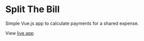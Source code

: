 # Split The Bill

Simple Vue.js app to calculate payments for a shared expense.

View [live app](https://spencer.sasarita.com/splitthebill)

